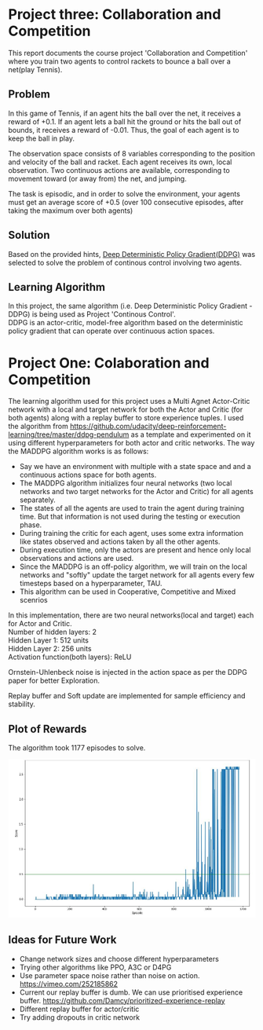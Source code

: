 # Project three: Collaboration and Competition

This report documents the course project 'Collaboration and Competition' where you train two agents to control rackets to bounce a ball over a net(play Tennis).

## Problem

In this game of Tennis, if an agent hits the ball over the net, it receives a reward of +0.1. If an agent lets a ball hit the ground or hits the ball out of bounds, it receives a reward of -0.01. Thus, the goal of each agent is to keep the ball in play.

The observation space consists of 8 variables corresponding to the position and velocity of the ball and racket. Each agent receives its own, local observation. Two continuous actions are available, corresponding to movement toward (or away from) the net, and jumping.

The task is episodic, and in order to solve the environment, your agents must get an average score of +0.5 (over 100 consecutive episodes, after taking the maximum over both agents)

## Solution

Based on the provided hints, [Deep Deterministic Policy Gradient(DDPG)](https://arxiv.org/abs/1509.02971) was selected to solve the problem of continous control involving two agents.

## Learning Algorithm

In this project, the same algorithm (i.e. Deep Deterministic Policy Gradient - DDPG) is being used as Project 'Continous Control'. \
DDPG is an actor-critic, model-free algorithm based on the deterministic policy gradient that can operate over continuous action spaces.
# Project One: Colaboration and Competition

The learning algorithm used for this project uses a Multi Agnet Actor-Critic network with a local and target network for both the Actor and Critic (for both agents) along with a replay buffer to store experience tuples. I used the algorithm from https://github.com/udacity/deep-reinforcement-learning/tree/master/ddpg-pendulum as a template and experimented on it using different hyperparameters for both actor and critic networks. The way the MADDPG algorithm works is as follows:

- Say we have an environment with multiple with a state space and and a continuous actions space for both agents.
- The MADDPG algorithm initializes four neural networks (two local networks and two target networks for the Actor and Critic) for all agents separately.
- The states of all the agents are used to train the agent during training time. But that information is not used during the testing or execution phase.
- During training the critic for each agent, uses some extra information like states observed and actions taken by all the other agents.
- During execution time, only the actors are present and hence only local observations and actions are used.
- Since the MADDPG is an off-policy algorithm, we will train on the local networks and "softly" update the target network for all agents every few timesteps based on a hyperparameter, TAU.
- This algorithm can be used in Cooperative, Competitive and Mixed scenrios

In this implementation, there are two neural networks(local and target) each for Actor and Critic. \
Number of hidden layers: 2 \
Hidden Layer 1: 512 units \
Hidden Layer 2: 256 units \
Activation function(both layers): ReLU

Ornstein-Uhlenbeck noise is injected in the action space as per the DDPG paper for better Exploration.

Replay buffer and Soft update are implemented for sample efficiency and stability.

## Plot of Rewards

The algorithm took 1177 episodes to solve.

![](plot_p3.JPG)

## Ideas for Future Work

- Change network sizes and choose different hyperparameters
- Trying other algorithms like PPO, A3C or D4PG
- Use parameter space noise rather than noise on action. https://vimeo.com/252185862
- Current our replay buffer is dumb. We can use prioritised experience buffer. https://github.com/Damcy/prioritized-experience-replay
- Different replay buffer for actor/critic
- Try adding dropouts in critic network

